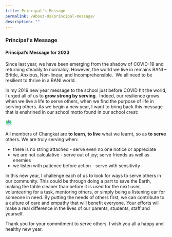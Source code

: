 ```yaml
---
title: Principal's Message
permalink: /About-Us/principal-message/
description: ""
---
```

### Principal's Message

#### Principal’s Message for 2023

Since last year, we have been emerging from the shadow of COVID-19 and returning steadily to normalcy. However, the world we live in remains BANI – Brittle, Anxious, Non-linear, and Incomprehensible.  We all need to be resilient to thrive in a BANI world.

In my 2019 new year message to the school just before COVID hit the world, I urged all of us to **grow strong by serving**.  Indeed, our resilience grows when we live a life to serve others, when we find the purpose of life in serving others. As we begin a new year, I want to bring back this message that is enshrined in our school motto found in our school crest:

<img  src="/images/School%20Crest.jpg"  alt="School Crest" width="20px" height="20px">

     
All members of Changkat are **to learn**, **to live** what we learnt, so as **to serve** others. We are truly serving when:

* there is no string attached - serve even no one notice or appreciate
* we are not calculative - serve out of joy; serve friends as well as enemies
* we listen with patience before action - serve with sensitivity

In this new year, I challenge each of us to look for ways to serve others in our community. This could be through doing a part to save the Earth, making the table cleaner than before it is used for the next user, volunteering for a task, mentoring others, or simply being a listening ear for someone in need. By putting the needs of others first, we can contribute to a culture of care and empathy that will benefit everyone. Your efforts will make a real difference in the lives of our parents, students, staff and yourself.

Thank you for your commitment to serve others. I wish you all a happy and healthy new year.